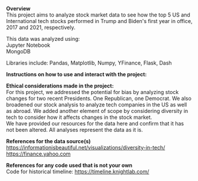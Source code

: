 **Overview**   
This project aims to analyze stock market data to see how the top 5 US and International tech stocks performed in Trump and Biden's first year in office, 2017 and 2021, respectively.  

This data was analyzed using:  
Jupyter Notebook  
MongoDB  
  

Libraries include: 
Pandas, Matplotlib, Numpy, YFinance, Flask, Dash


**Instructions on how to use and interact with the project:**  

**Ethical considerations made in the project:**  
For this project, we addressed the potential for bias by analyzing stock changes for two recent Presidents. One Republican, one Democrat. We also broadened our stock analysis to analyze tech companies in the US as well as abroad. We added another element of scope by considering diversity in tech to consider how it affects changes in the stock market.  
We have provided our resources for the data here and confirm that it has not been altered. All analyses represent the data as it is. 

**References for the data source(s)**  
https://informationisbeautiful.net/visualizations/diversity-in-tech/  
https://finance.yahoo.com  

**References for any code used that is not your own**  
Code for historical timeline: https://timeline.knightlab.com/


